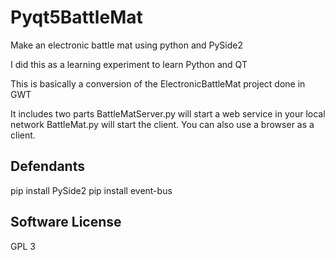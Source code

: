 # Pyqt5BattleMat

Make an electronic battle mat using python and PySide2

I did this as a learning experiment to learn Python and QT

This is basically a conversion of the ElectronicBattleMat project done in GWT

It includes two parts
BattleMatServer.py will start a web service in your local network
BattleMat.py will start the client.
You can also use a browser as a client.

## Defendants

pip install PySide2
pip install event-bus

## Software License

GPL 3
